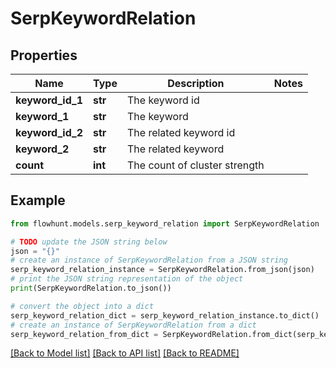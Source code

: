 # SerpKeywordRelation


## Properties

Name | Type | Description | Notes
------------ | ------------- | ------------- | -------------
**keyword_id_1** | **str** | The keyword id | 
**keyword_1** | **str** | The keyword | 
**keyword_id_2** | **str** | The related keyword id | 
**keyword_2** | **str** | The related keyword | 
**count** | **int** | The count of cluster strength | 

## Example

```python
from flowhunt.models.serp_keyword_relation import SerpKeywordRelation

# TODO update the JSON string below
json = "{}"
# create an instance of SerpKeywordRelation from a JSON string
serp_keyword_relation_instance = SerpKeywordRelation.from_json(json)
# print the JSON string representation of the object
print(SerpKeywordRelation.to_json())

# convert the object into a dict
serp_keyword_relation_dict = serp_keyword_relation_instance.to_dict()
# create an instance of SerpKeywordRelation from a dict
serp_keyword_relation_from_dict = SerpKeywordRelation.from_dict(serp_keyword_relation_dict)
```
[[Back to Model list]](../README.md#documentation-for-models) [[Back to API list]](../README.md#documentation-for-api-endpoints) [[Back to README]](../README.md)


